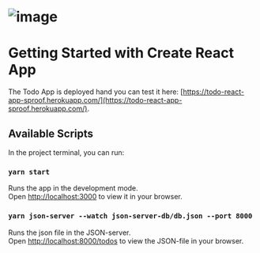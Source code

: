 # ![image](https://user-images.githubusercontent.com/90897068/172954333-fb8769bd-f960-4d04-bc7f-4ca17d8a83f3.png)

# Getting Started with Create React App

The Todo App is deployed hand you can test it here: [https://todo-react-app-sproof.herokuapp.com/](https://todo-react-app-sproof.herokuapp.com/).

## Available Scripts

In the project terminal, you can run:

### `yarn start`

Runs the app in the development mode.\
Open [http://localhost:3000](http://localhost:3000) to view it in your browser.

### `yarn json-server --watch json-server-db/db.json --port 8000`

Runs the json file in the JSON-server.\
Open [http://localhost:8000/todos](http://localhost:8000/todos) to view the JSON-file in your browser.
